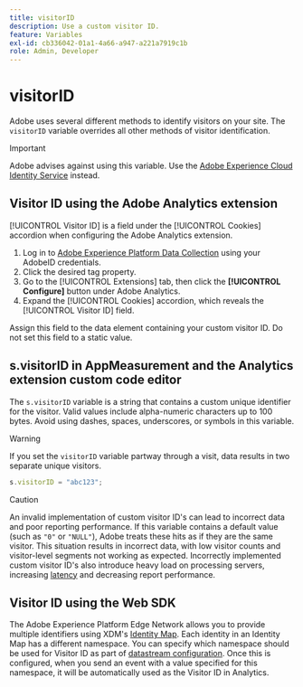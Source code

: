 ```yaml
---
title: visitorID
description: Use a custom visitor ID.
feature: Variables
exl-id: cb336042-01a1-4a66-a947-a221a7919c1b
role: Admin, Developer
---
```

# visitorID

Adobe uses several different methods to identify visitors on your site. The `visitorID` variable overrides all other methods of visitor identification.

>[!IMPORTANT]
>
>Adobe advises against using this variable. Use the [Adobe Experience Cloud Identity Service](https://experienceleague.adobe.com/docs/id-service/using/home.html) instead.

## Visitor ID using the Adobe Analytics extension

[!UICONTROL Visitor ID] is a field under the [!UICONTROL Cookies] accordion when configuring the Adobe Analytics extension.

1. Log in to [Adobe Experience Platform Data Collection](https://experience.adobe.com/data-collection) using your AdobeID credentials.
2. Click the desired tag property.
3. Go to the [!UICONTROL Extensions] tab, then click the **[!UICONTROL Configure]** button under Adobe Analytics.
4. Expand the [!UICONTROL Cookies] accordion, which reveals the [!UICONTROL Visitor ID] field.

Assign this field to the data element containing your custom visitor ID. Do not set this field to a static value.

## s.visitorID in AppMeasurement and the Analytics extension custom code editor

The `s.visitorID` variable is a string that contains a custom unique identifier for the visitor. Valid values include alpha-numeric characters up to 100 bytes. Avoid using dashes, spaces, underscores, or symbols in this variable.

>[!WARNING]
>
>If you set the `visitorID` variable partway through a visit, data results in two separate unique visitors.

```js
s.visitorID = "abc123";
```

>[!CAUTION]
>
>An invalid implementation of custom visitor ID's can lead to incorrect data and poor reporting performance. If this variable contains a default value (such as `"0"` or `"NULL"`), Adobe treats these hits as if they are the same visitor. This situation results in incorrect data, with low visitor counts and visitor-level segments not working as expected. Incorrectly implemented custom visitor ID's also introduce heavy load on processing servers, increasing [latency](/help/technotes/latency.md) and decreasing report performance.

## Visitor ID using the Web SDK

The Adobe Experience Platform Edge Network allows you to provide multiple identifiers using XDM's [Identity Map](https://experienceleague.adobe.com/docs/experience-platform/edge/identity/overview.html#using-identitymap). Each identity in an Identity Map has a different namespace. You can specify which namespace should be used for Visitor ID as part of [datastream configuration](https://experienceleague.adobe.com/docs/experience-platform/datastreams/configure.html#analytics). Once this is configured, when you send an event with a value specified for this namespace, it will be automatically used as the Visitor ID in Analytics.
